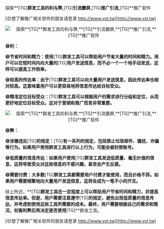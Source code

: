 探索**[TG]**群发工具的利与弊,**[TG]**引流霸屏,**[TG]**推广引流,**[TG]**推广软件

[😍想了解推广相关软件的朋友请登录 http://www.vst.tw](http://www.vst.tw)

 <center><img src="https://vst.tw/MP4/tuiguang/png/2.png" alt="探索**[TG]**群发工具的利与弊,**[TG]**引流霸屏,**[TG]**推广引流,**[TG]**推广软件"></center>

**😄利：**

**😄节省时间和精力：使用**[TG]**群发工具可以帮助用户节省大量的时间和精力。用户可以在短时间内向大量的**[TG]**用户发送信息，而不必一个一个地手动发送，这样可以提高工作效率。**

**😄较高的传达率：由于**[TG]**群发工具可以向大量用户发送信息，因此传达率也相对较高。这意味着用户可以更容易地将信息传达给目标受众。**

**😄精准定位目标受众：**[TG]**群发工具可以根据用户的需求进行分组和定位，从而更好地定位目标受众。这对于营销和推广而言非常重要。**

 <center><img src="https://vst.tw/MP4/tuiguang/png/7.png" alt="探索**[TG]**群发工具的利与弊,**[TG]**引流霸屏,**[TG]**推广引流,**[TG]**推广软件"></center>

**😄弊：**

**😄涉嫌违反**[TG]**的规定：**[TG]**有一系列的规定，包括禁止垃圾邮件、骚扰、诈骗等行为。如果用户使用群发工具进行以上行为，可能会被封禁账号。**

**😄低质量的信息传达：如果用户使用**[TG]**群发工具发送低质量、毫无价值的信息，这将导致受众对这些信息的不感兴趣，甚至会产生反感。**

**😄需要付费：大多数**[TG]**群发工具都需要用户付费才能使用，而且价格不菲。如果用户需要频繁地向大量用户发送信息，这将会成为一笔不小的开支。**

综上所述，**[TG]**群发工具在一定程度上可以帮助用户节省时间和精力，并提高信息传达率。但是，用户需要注意遵守**[TG]**的规定，避免出现低质量的信息传达，并考虑到使用这些工具所需要的成本。最终，用户需要根据自己的需求和情况，权衡利弊后再决定是否使用**[TG]**群发工具。

[😍想了解推广相关软件的朋友请登录 http://www.vst.tw](http://www.vst.tw)




